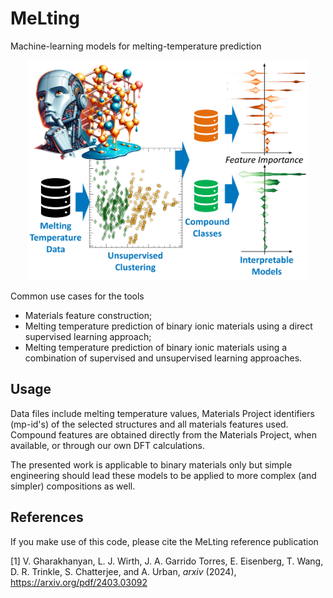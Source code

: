 # MeLting
Machine-learning models for melting-temperature prediction

<p align="center">
<img width="450" src="./melting_figure.svg" />
</p>
    
Common use cases for the tools

* Materials feature construction;
* Melting temperature prediction of binary ionic materials using a direct supervised learning approach;
* Melting temperature prediction of binary ionic materials using a combination of supervised and unsupervised learning approaches.

## Usage

Data files include melting temperature values, Materials Project identifiers (mp-id's) of the selected structures and all materials features used. Compound features are obtained directly from the Materials Project, when available, or through our own DFT calculations.

The presented work is applicable to binary materials only but simple engineering should lead these models to be applied to more complex (and simpler) compositions as well.

## References

If you make use of this code, please cite the MeLting reference publication

[1] V. Gharakhanyan, L. J. Wirth, J. A. Garrido Torres, E. Eisenberg, T. Wang, D. R. Trinkle, S. Chatterjee, and A. Urban, *arxiv* (2024), https://arxiv.org/pdf/2403.03092
